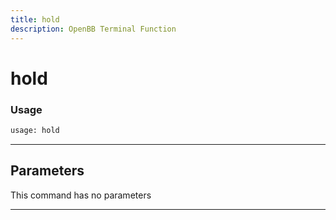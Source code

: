 ```yaml
---
title: hold
description: OpenBB Terminal Function
---
```


# hold



### Usage 
```python
usage: hold
```

---
## Parameters

This command has no parameters


---
